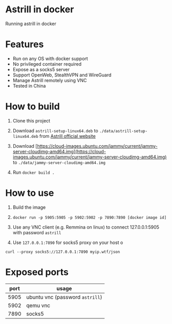 # Astrill in docker
Running astrill in docker

# Features
- Run on any OS with docker support
- No privileged container required
- Expose as a socks5 server
- Support OpenWeb, StealthVPN and WireGuard
- Manage Astrill remotely using VNC
- Tested in China

# How to build
1. Clone this project

2. Download `astrill-setup-linux64.deb` to `./data/astrill-setup-linux64.deb` from [Astrill official website](https://www.astrill.com/download/linux)

3. Download [https://cloud-images.ubuntu.com/jammy/current/jammy-server-cloudimg-amd64.img](https://cloud-images.ubuntu.com/jammy/current/jammy-server-cloudimg-amd64.img) to `./data/jammy-server-cloudimg-amd64.img`

4. Run `docker build .`

# How to use
1. Build the image

2. `docker run -p 5905:5905 -p 5902:5902 -p 7890:7890 [docker image id]`

3. Use any VNC client (e.g. Remmina on linux) to connect 127.0.0.1:5905 with password `astrill`

4. Use `127.0.0.1:7890` for socks5 proxy on your host o
```
curl --proxy socks5://127.0.0.1:7890 myip.wtf/json
```

# Exposed ports
| port | usage |
| ---- | ----- |
| 5905 | ubuntu vnc (password `astrill`) |
| 5902 | qemu vnc |
| 7890 | socks5 |